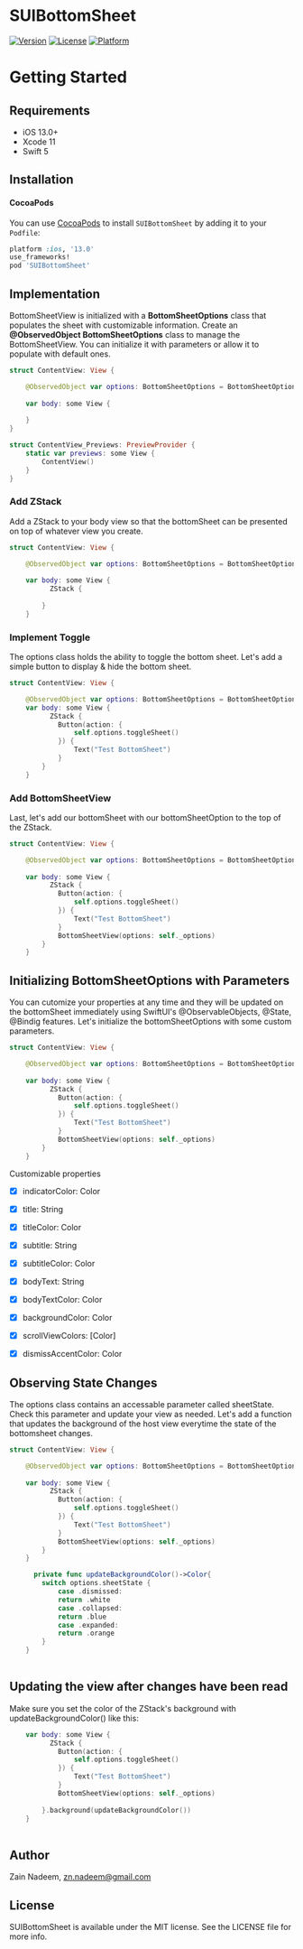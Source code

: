 # SUIBottomSheet

[![Version](https://img.shields.io/cocoapods/v/SUIBottomSheet.svg?style=flat)](https://cocoapods.org/pods/SUIBottomSheet)
[![License](https://img.shields.io/cocoapods/l/SUIBottomSheet.svg?style=flat)](https://cocoapods.org/pods/SUIBottomSheet)
[![Platform](https://img.shields.io/cocoapods/p/SUIBottomSheet.svg?style=flat)](https://cocoapods.org/pods/SUIBottomSheet)

# Getting Started

## Requirements

- iOS 13.0+
- Xcode 11
- Swift 5

## Installation

#### CocoaPods
You can use [CocoaPods](http://cocoapods.org/) to install `SUIBottomSheet` by adding it to your `Podfile`:

```ruby
platform :ios, '13.0'
use_frameworks!
pod 'SUIBottomSheet'
```

## Implementation

BottomSheetView is initialized with a **BottomSheetOptions** class that populates the sheet with customizable information. Create an **@ObservedObject BottomSheetOptions** class to manage the BottomSheetView. You can initialize it with parameters or allow it to populate with default ones.

```swift
struct ContentView: View {

    @ObservedObject var options: BottomSheetOptions = BottomSheetOptions()
    
    var body: some View {
 
    } 
}

struct ContentView_Previews: PreviewProvider {
    static var previews: some View {
        ContentView()
    }
}
```
### Add ZStack
Add a ZStack to your body view so that the bottomSheet can be presented on top of whatever view you create. 
```swift
struct ContentView: View {

    @ObservedObject var options: BottomSheetOptions = BottomSheetOptions()
   
    var body: some View {
          ZStack {
   
        }
    }
```
### Implement Toggle
The options class holds the ability to toggle the bottom sheet. Let's add a simple button to display & hide the bottom sheet.
```swift
struct ContentView: View {

    @ObservedObject var options: BottomSheetOptions = BottomSheetOptions()
    var body: some View {
          ZStack {
            Button(action: {
                self.options.toggleSheet()
            }) {
                Text("Test BottomSheet")
            }
        }
    }
```
### Add BottomSheetView
Last, let's add our bottomSheet with our bottomSheetOption to the top of the ZStack.
```swift
struct ContentView: View {

    @ObservedObject var options: BottomSheetOptions = BottomSheetOptions()
    
    var body: some View {
          ZStack {
            Button(action: {
                self.options.toggleSheet()
            }) {
                Text("Test BottomSheet")
            }
            BottomSheetView(options: self._options)
        }
    }
```

## Initializing BottomSheetOptions with Parameters
You can cutomize your properties at any time and they will be updated on the bottomSheet immediately using SwiftUI's @ObservableObjects, @State, @Bindig features. Let's initialize the bottomSheetOptions with some custom parameters.

```swift
struct ContentView: View {

    @ObservedObject var options: BottomSheetOptions = BottomSheetOptions(indicatorColor: .blue, title: "Oscar Wilde", titleColor: .black, subtitle: "Intentions", subtitleColor: Color(UIColor.darkGray), bodyText: "Cyril (coming in through the open window from the terrace).  My dear Vivian...")
   
    var body: some View {
          ZStack {
            Button(action: {
                self.options.toggleSheet()
            }) {
                Text("Test BottomSheet")
            }
            BottomSheetView(options: self._options)
        }
    }
```
Customizable properties
- [x] indicatorColor: Color
- [x] title: String
- [x] titleColor: Color
- [x] subtitle: String
- [x] subtitleColor: Color
- [x] bodyText: String
- [x] bodyTextColor: Color
- [x] backgroundColor: Color
- [x] scrollViewColors: [Color]
- [x] dismissAccentColor: Color


## Observing State Changes
The options class contains an accessable parameter called sheetState. Check this parameter and update your view as needed. Let's add a function that updates the background of the host view everytime the state of the bottomsheet changes. 

```swift
struct ContentView: View {

    @ObservedObject var options: BottomSheetOptions = BottomSheetOptions(indicatorColor: .blue, title: "Oscar Wilde", titleColor: .black, subtitle: "Intentions", subtitleColor: Color(UIColor.darkGray), bodyText: "Cyril (coming in through the open window from the terrace).  My dear Vivian...")
    
    var body: some View {
          ZStack {
            Button(action: {
                self.options.toggleSheet()
            }) {
                Text("Test BottomSheet")
            }
            BottomSheetView(options: self._options)
        }
    }

      private func updateBackgroundColor()->Color{
        switch options.sheetState {
            case .dismissed:
            return .white
            case .collapsed:
            return .blue
            case .expanded:
            return .orange
        }
    }
    
```
## Updating the view after changes have been read
Make sure you set the color of the ZStack's background with updateBackgroundColor() like this: 
```swift
    var body: some View {
          ZStack {
            Button(action: {
                self.options.toggleSheet()
            }) {
                Text("Test BottomSheet")
            }
            BottomSheetView(options: self._options)
        
        }.background(updateBackgroundColor())
    }
    
```

## Author

Zain Nadeem, zn.nadeem@gmail.com

## License

SUIBottomSheet is available under the MIT license. See the LICENSE file for more info.
